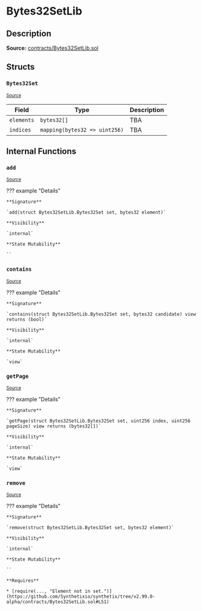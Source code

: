 # Bytes32SetLib

## Description

**Source:** [contracts/Bytes32SetLib.sol](https://github.com/Synthetixio/synthetix/tree/v2.99.0-alpha/contracts/Bytes32SetLib.sol)

## Structs

### `Bytes32Set`

<sub>[Source](https://github.com/Synthetixio/synthetix/tree/v2.99.0-alpha/contracts/Bytes32SetLib.sol#L5)</sub>

| Field      | Type                          | Description |
| ---------- | ----------------------------- | ----------- |
| `elements` | `bytes32[]`                   | TBA         |
| `indices`  | `mapping(bytes32 => uint256)` | TBA         |

## Internal Functions

### `add`

<sub>[Source](https://github.com/Synthetixio/synthetix/tree/v2.99.0-alpha/contracts/Bytes32SetLib.sol#L42)</sub>

??? example "Details"

    **Signature**

    `add(struct Bytes32SetLib.Bytes32Set set, bytes32 element)`

    **Visibility**

    `internal`

    **State Mutability**

    ``

### `contains`

<sub>[Source](https://github.com/Synthetixio/synthetix/tree/v2.99.0-alpha/contracts/Bytes32SetLib.sol#L10)</sub>

??? example "Details"

    **Signature**

    `contains(struct Bytes32SetLib.Bytes32Set set, bytes32 candidate) view returns (bool)`

    **Visibility**

    `internal`

    **State Mutability**

    `view`

### `getPage`

<sub>[Source](https://github.com/Synthetixio/synthetix/tree/v2.99.0-alpha/contracts/Bytes32SetLib.sol#L18)</sub>

??? example "Details"

    **Signature**

    `getPage(struct Bytes32SetLib.Bytes32Set set, uint256 index, uint256 pageSize) view returns (bytes32[])`

    **Visibility**

    `internal`

    **State Mutability**

    `view`

### `remove`

<sub>[Source](https://github.com/Synthetixio/synthetix/tree/v2.99.0-alpha/contracts/Bytes32SetLib.sol#L50)</sub>

??? example "Details"

    **Signature**

    `remove(struct Bytes32SetLib.Bytes32Set set, bytes32 element)`

    **Visibility**

    `internal`

    **State Mutability**

    ``

    **Requires**

    * [require(..., "Element not in set.")](https://github.com/Synthetixio/synthetix/tree/v2.99.0-alpha/contracts/Bytes32SetLib.sol#L51)
